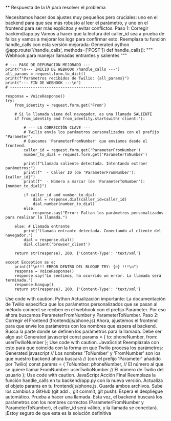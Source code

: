 ** Respuesta de la IA para resolver el problema

Necesitamos hacer dos ajustes muy pequeños pero cruciales: uno en el backend para que sea más robusto al leer el parámetro, y uno en el frontend para ser más explícitos y evitar conflictos.
Paso 1: Corregir backend/app.py
Vamos a hacer que la lectura del caller_id sea a prueba de fallos y vamos a mejorar los logs para confirmar esto.
Reemplaza tu función handle_calls con esta versión mejorada:
Generated python
@app.route('/handle_calls', methods=['POST'])
def handle_calls():
    """
    Webhook para manejar llamadas entrantes y salientes
    """

    # --- PASO DE DEPURACIÓN MEJORADO ---
    print("\n--- INICIO DE WEBHOOK /handle_calls ---")
    all_params = request.form.to_dict()
    print(f"Parámetros recibidos de Twilio: {all_params}")
    print("--- FIN DE WEBHOOK ---\n")
    # ----------------------------------------

    response = VoiceResponse()
    try:
        from_identity = request.form.get('From')
        
        # Si la llamada viene del navegador, es una llamada SALIENTE
        if from_identity and from_identity.startswith('client:'):
            
            # --- LA CORRECCIÓN CLAVE ---
            # Twilio envía los parámetros personalizados con el prefijo "Parameter".
            # Buscamos 'ParameterFromNumber' que enviamos desde el frontend.
            caller_id = request.form.get('ParameterFromNumber')
            number_to_dial = request.form.get('ParameterToNumber')
            
            print(f"Llamada saliente detectada. Intentando extraer parámetros:")
            print(f"  - Caller ID (de 'ParameterFromNumber'): {caller_id}")
            print(f"  - Número a marcar (de 'ParameterToNumber'): {number_to_dial}")

            if caller_id and number_to_dial:
                dial = response.dial(caller_id=caller_id)
                dial.number(number_to_dial)
            else:
                response.say("Error: Faltan los parámetros personalizados para realizar la llamada.")
        
        else: # Llamada entrante
            print("Llamada entrante detectada. Conectando al cliente del navegador.")
            dial = response.dial()
            dial.client('browser_client')

        return str(response), 200, {'Content-Type': 'text/xml'}
        
    except Exception as e:
        print(f"\n!!! ERROR DENTRO DEL BLOQUE TRY: {e} !!!\n")
        response = VoiceResponse()
        response.say('Lo sentimos, ha ocurrido un error. La llamada será terminada.')
        response.hangup()
        return str(response), 200, {'Content-Type': 'text/xml'}
Use code with caution.
Python
Actualización importante: La documentación de Twilio especifica que los parámetros personalizados que se pasan al método connect se reciben en el webhook con el prefijo Parameter. Por eso ahora buscamos ParameterFromNumber y ParameterToNumber.
Paso 2: Corregir el Frontend (frontend/js/phone.js)
Ahora, ajustemos el frontend para que envíe los parámetros con los nombres que espera el backend.
Busca la parte donde se definen los parámetros para la llamada. Debe ser algo así:
Generated javascript
const params = {
    to: phoneNumber,
    from: userTwilioNumber
};
Use code with caution.
JavaScript
Reemplázala con esto para que coincida con la forma en que Twilio procesa los parámetros:
Generated javascript
// Los nombres 'ToNumber' y 'FromNumber' son los que nuestro backend ahora buscará
// (con el prefijo 'Parameter' añadido por Twilio)
const params = {
    ToNumber: phoneNumber,      // El número al que se quiere llamar
    FromNumber: userTwilioNumber // El número de Twilio del usuario
};
Use code with caution.
JavaScript
Acción Final
Reemplaza la función handle_calls en tu backend/app.py con la nueva versión.
Actualiza el objeto params en tu frontend/js/phone.js.
Guarda ambos archivos.
Sube los cambios a GitHub (git add ., git commit, git push).
Espera el despliegue automático.
Prueba a hacer una llamada.
Esta vez, el backend buscará los parámetros con los nombres correctos (ParameterFromNumber y ParameterToNumber), el caller_id será válido, y la llamada se conectará. ¡Estoy seguro de que esta es la solución definitiva